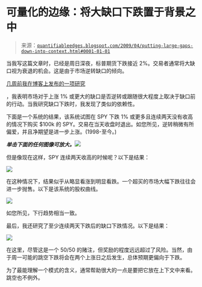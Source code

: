 <!--yml

分类：未分类

日期：2024-05-18 13:22:53

-->

# 可量化的边缘：将大缺口下跌置于背景之中

> 来源：[`quantifiableedges.blogspot.com/2009/04/putting-large-gaps-down-into-context.html#0001-01-01`](http://quantifiableedges.blogspot.com/2009/04/putting-large-gaps-down-into-context.html#0001-01-01)

当我写这篇文章时，已经是周日深夜，标普期货下跌接近 2%。交易者通常将大缺口视为衰退的机会。这是由于市场逆转缺口的倾向。

[几周前我在博客上发布的一项研究](http://quantifiableedges.blogspot.com/2009/04/large-gaps-after-market-has-already.html)

，我表明市场对于上涨 1% 或更大的缺口是否逆转或跟随很大程度上取决于缺口前的行动。当我研究缺口下跌时，我发现了类似的依赖性。

下面是一个系统的结果，该系统试图在 SPY 下跌 1% 或更多且连续两天没有收高的情况下购买 $100k 的 SPY。交易在当天收盘时退出。如您所见，逆转稍微有所偏爱，并且净期望是进一步上涨。(1998-至今。)

***单击下面的任何图像可放大。***![](https://blogger.googleusercontent.com/img/b/R29vZ2xl/AVvXsEiBoZEF_hObJfCRqY93WmEBLq0szTrES1Dku3wIWyklvCGls9IRmqaav1L4JFeo3hTCITKg5zQsqqQ9m2KNi7IQcefCQ7h6v9-Uttk56MvhZ8C6kgoGqY7l1K2cCIq7KrVGOlGYQnxYnv0/s1600-h/2009-4-27+png1.png)

但是像现在这样，SPY 连续两天收高的时候呢？以下是结果：

![](https://blogger.googleusercontent.com/img/b/R29vZ2xl/AVvXsEhmq5sH8YWNIgRkUic86E03nWpjw_l78XWyeDalO6Vc4gP7rEWNhGjB-UmeYhBy8018PjZ87IQm8hpumYAWQrPVpIF4rtFKV9BCkxYmiKh-YtMI50UIBRfehddOKSGLywlgNp3UWQ3BcdA/s1600-h/2009-4-27+png2.png)

在这种情况下，结果似乎从略显看涨到明显看跌。一个超买的市场大幅下跌往往会进一步抛售。以下是该系统的股权曲线。

![](https://blogger.googleusercontent.com/img/b/R29vZ2xl/AVvXsEib1veQZletWipPgLjTqZDoKXq8n-rMzXFT4xc8Lbg47dLEr4_6qgWFPekvtaLxZBG8EsHG6if4Ctm0moADOjJfXNJDjsFItnIUuE-EODedQDcuh4OHykBBvf-hyKirGIES4xjw6hYhs1w/s1600-h/2009-4-27+png3.png)

如您所见，下行趋势相当一致。

最后，我还研究了至少连续两天下跌后的缺口下跌情况。以下是结果：

![](https://blogger.googleusercontent.com/img/b/R29vZ2xl/AVvXsEhbHYFVbK5eL8MYYY4PqIsq91_fHwpZyz0Q8GZV1BlYNnRAw4Fq1PfmCn8Xxx-MUW2l0IXEN7t_ljoShENy6g9ciC5C7vhAaX4XYWKEsqO3bGSVjdImjw6HCh4O2L1r9Cp7DrUetJ_Muv4/s1600-h/2009-4-27+png5.png)

在这里，尽管这是一个 50/50 的赌注，但奖励的程度远远超过了风险。当然，由于周一可能的跳空下跌将会在两个上涨日之后发生，总体预期更偏向于下跌。

为了最能理解一个模式的含义，通常帮助很大的一点是要把它放在上下文中来看。跳空也不例外。
